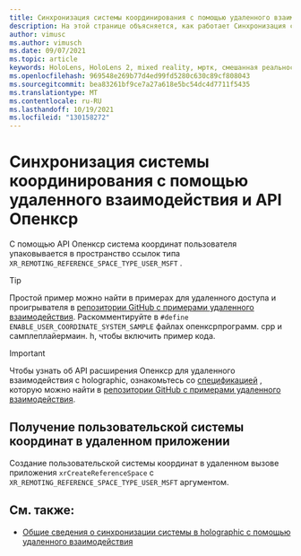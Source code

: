 ```yaml
---
title: Синхронизация системы координирования с помощью удаленного взаимодействия и API Опенкср
description: На этой странице объясняется, как работает Синхронизация системы с помощью удаленного взаимодействия с holographic и API Опенкср.
author: vimusc
ms.author: vimusch
ms.date: 09/07/2021
ms.topic: article
keywords: HoloLens, HoloLens 2, mixed reality, мртк, смешанная реальность набор средств, дополненная реальность, виртуальная реальность, телефоны смешанной реальности, обучение, учебник, начало работы, holographic удаленное взаимодействие, опенкср
ms.openlocfilehash: 969548e269b77d4ed99fd5280c630c89cf808043
ms.sourcegitcommit: bea83261bf9ce7a27a618e5bc54dc4d7711f5435
ms.translationtype: MT
ms.contentlocale: ru-RU
ms.lasthandoff: 10/19/2021
ms.locfileid: "130158272"
---
```

# <a name="coordinate-system-synchronization-with-holographic-remoting-and-the-openxr-api"></a>Синхронизация системы координирования с помощью удаленного взаимодействия и API Опенкср

С помощью API Опенкср система координат пользователя упаковывается в пространство ссылок типа ```XR_REMOTING_REFERENCE_SPACE_TYPE_USER_MSFT``` .

>[!TIP]
>Простой пример можно найти в примерах для удаленного доступа и проигрывателя в [репозитории GitHub с примерами удаленного взаимодействия](https://github.com/microsoft/MixedReality-HolographicRemoting-Samples).
>Раскомментируйте в ```#define ENABLE_USER_COORDINATE_SYSTEM_SAMPLE``` файлах опенксрпрограмм. cpp и самплеплайермаин. h, чтобы включить пример кода.

>[!IMPORTANT]
>Чтобы узнать об API расширения Опенкср для удаленного взаимодействия с holographic, ознакомьтесь со [спецификацией](https://htmlpreview.github.io/?https://github.com/microsoft/MixedReality-HolographicRemoting-Samples/blob/main/remote_openxr/specification.html) , которую можно найти в [репозитории GitHub с примерами удаленного взаимодействия](https://github.com/microsoft/MixedReality-HolographicRemoting-Samples).

## <a name="get-the-user-coordinate-system-in-the-remote-app"></a>Получение пользовательской системы координат в удаленном приложении

Создание пользовательской системы координат в удаленном вызове приложения ```xrCreateReferenceSpace``` с ```XR_REMOTING_REFERENCE_SPACE_TYPE_USER_MSFT``` аргументом.

## <a name="see-also"></a>См. также:
* [Общие сведения о синхронизации системы в holographic с помощью удаленного взаимодействия](holographic-remoting-coordinate-system-synchronization.md)
